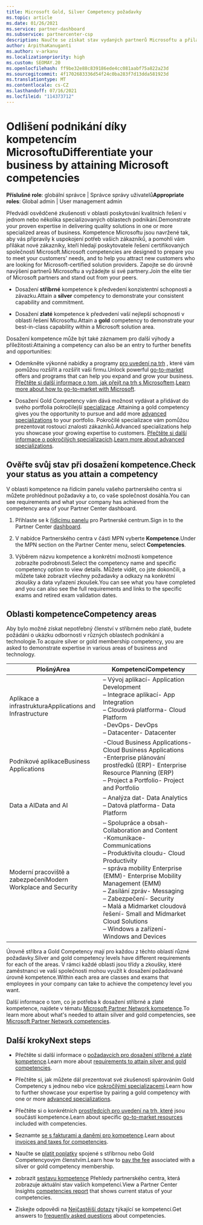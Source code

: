 ```yaml
---
title: Microsoft Gold, Silver Competency požadavky
ms.topic: article
ms.date: 01/26/2021
ms.service: partner-dashboard
ms.subservice: partnercenter-csp
description: Naučte se získat stav vydaných partnerů Microsoftu a přilákat nové zákazníky pomocí požadavků na kompetenci a získat tak zlato a stříbrné úrovně členství.
author: ArpithaKanuganti
ms.author: v-arkanu
ms.localizationpriority: high
ms.custom: SEOMAY.20
ms.openlocfilehash: ff9be32e88c839186ede4cc081aabf75a822a23d
ms.sourcegitcommit: 4f1702683336d54f24c0ba283f7d13dda581923d
ms.translationtype: MT
ms.contentlocale: cs-CZ
ms.lasthandoff: 07/16/2021
ms.locfileid: "114373712"
---
```

# <a name="differentiate-your-business-by-attaining-microsoft-competencies"></a><span data-ttu-id="21090-103">Odlišení podnikání díky kompetencím Microsoftu</span><span class="sxs-lookup"><span data-stu-id="21090-103">Differentiate your business by attaining Microsoft competencies</span></span>

<span data-ttu-id="21090-104">**Příslušné role**: globální správce | Správce správy uživatelů</span><span class="sxs-lookup"><span data-stu-id="21090-104">**Appropriate roles**: Global admin | User management admin</span></span>

<span data-ttu-id="21090-105">Předvádí osvědčené zkušenosti v oblasti poskytování kvalitních řešení v jednom nebo několika specializovaných oblastech podnikání.</span><span class="sxs-lookup"><span data-stu-id="21090-105">Demonstrate your proven expertise in delivering quality solutions in one or more specialized areas of business.</span></span> <span data-ttu-id="21090-106">Kompetence Microsoftu jsou navržené tak, aby vás připravily k uspokojení potřeb vašich zákazníků, a pomohli vám přilákat nové zákazníky, kteří hledají poskytovatele řešení certifikovaných společností Microsoft.</span><span class="sxs-lookup"><span data-stu-id="21090-106">Microsoft competencies are designed to prepare you to meet your customers' needs, and to help you attract new customers who are looking for Microsoft-certified solution providers.</span></span> <span data-ttu-id="21090-107">Zapojte se do úrovně navýšení partnerů Microsoftu a vyžádejte si své partnery.</span><span class="sxs-lookup"><span data-stu-id="21090-107">Join the elite tier of Microsoft partners and stand out from your peers.</span></span>

- <span data-ttu-id="21090-108">Dosažení **stříbrné** kompetence k předvedení konzistentní schopnosti a závazku.</span><span class="sxs-lookup"><span data-stu-id="21090-108">Attain a **silver** competency to demonstrate your consistent capability and commitment.</span></span>

- <span data-ttu-id="21090-109">Dosažení **zlaté** kompetence k předvedení vaší nejlepší schopnosti v oblasti řešení Microsoftu.</span><span class="sxs-lookup"><span data-stu-id="21090-109">Attain a **gold** competency to demonstrate your best-in-class capability within a Microsoft solution area.</span></span>

<span data-ttu-id="21090-110">Dosažení kompetence může být také záznamem pro další výhody a příležitosti:</span><span class="sxs-lookup"><span data-stu-id="21090-110">Attaining a competency can also be an entry to further benefits and opportunities:</span></span>

- <span data-ttu-id="21090-111">Odemkněte výkonné nabídky a programy [pro uvedení na trh](mpn-learn-about-go-to-market-benefits.md) , které vám pomůžou rozšířit a rozšířit vaši firmu.</span><span class="sxs-lookup"><span data-stu-id="21090-111">Unlock powerful [go-to-market](mpn-learn-about-go-to-market-benefits.md) offers and programs that can help you expand and grow your business.</span></span> <span data-ttu-id="21090-112">[Přečtěte si další informace o tom, jak přejít na trh s Microsoftem](https://partner.microsoft.com/solutions/go-to-market).</span><span class="sxs-lookup"><span data-stu-id="21090-112">[Learn more about how to go-to-market with Microsoft](https://partner.microsoft.com/solutions/go-to-market).</span></span>

- <span data-ttu-id="21090-113">Dosažení Gold Competency vám dává možnost vydávat a přidávat do svého portfolia pokročilejší [specializace](advanced-specializations.md) .</span><span class="sxs-lookup"><span data-stu-id="21090-113">Attaining a gold competency gives you the opportunity to pursue and add more [advanced specializations](advanced-specializations.md) to your portfolio.</span></span> <span data-ttu-id="21090-114">Pokročilé specializace vám pomůžou prezentovat rostoucí znalosti zákazníků.</span><span class="sxs-lookup"><span data-stu-id="21090-114">Advanced specializations help you showcase your growing expertise to customers.</span></span> <span data-ttu-id="21090-115">[Přečtěte si další informace o pokročilých specializacích](https://partner.microsoft.com/membership/advanced-specialization).</span><span class="sxs-lookup"><span data-stu-id="21090-115">[Learn more about advanced specializations](https://partner.microsoft.com/membership/advanced-specialization).</span></span>

## <a name="check-your-status-as-you-attain-a-competency"></a><span data-ttu-id="21090-116">Ověřte svůj stav při dosažení kompetence.</span><span class="sxs-lookup"><span data-stu-id="21090-116">Check your status as you attain a competency</span></span>

<span data-ttu-id="21090-117">V oblasti kompetence na řídicím panelu vašeho partnerského centra si můžete prohlédnout požadavky a to, co vaše společnost dosáhla.</span><span class="sxs-lookup"><span data-stu-id="21090-117">You can see requirements and what your company has achieved from the competency area of your Partner Center dashboard.</span></span>

1. <span data-ttu-id="21090-118">Přihlaste se k [řídicímu panelu](https://partner.microsoft.com/dashboard/home) pro Partnerské centrum.</span><span class="sxs-lookup"><span data-stu-id="21090-118">Sign in to the Partner Center [dashboard](https://partner.microsoft.com/dashboard/home).</span></span>

2. <span data-ttu-id="21090-119">V nabídce Partnerského centra v části MPN vyberte **Kompetence**.</span><span class="sxs-lookup"><span data-stu-id="21090-119">Under the MPN section on the Partner Center menu, select **Competencies**.</span></span>

3. <span data-ttu-id="21090-120">Výběrem názvu kompetence a konkrétní možnosti kompetence zobrazíte podrobnosti.</span><span class="sxs-lookup"><span data-stu-id="21090-120">Select the competency name and specific competency option to view details.</span></span> <span data-ttu-id="21090-121">Můžete vidět, co jste dokončili, a můžete také zobrazit všechny požadavky a odkazy na konkrétní zkoušky a data vyřazení zkoušek.</span><span class="sxs-lookup"><span data-stu-id="21090-121">You can see what you have completed and you can also see the full requirements and links to the specific exams and retired exam validation dates.</span></span>

## <a name="competency-areas"></a><span data-ttu-id="21090-122">Oblasti kompetence</span><span class="sxs-lookup"><span data-stu-id="21090-122">Competency areas</span></span>

<span data-ttu-id="21090-123">Aby bylo možné získat nepotřebný členství v stříbrném nebo zlatě, budete požádáni o ukázku odbornosti v různých oblastech podnikání a technologie.</span><span class="sxs-lookup"><span data-stu-id="21090-123">To acquire silver or gold membership competency, you are asked to demonstrate expertise in various areas of business and technology.</span></span>

|<span data-ttu-id="21090-124">**Plošný**</span><span class="sxs-lookup"><span data-stu-id="21090-124">**Area**</span></span>            |<span data-ttu-id="21090-125">**Kompetencí**</span><span class="sxs-lookup"><span data-stu-id="21090-125">**Competency**</span></span>                    |
|--------------------|--------------------------------|
|<span data-ttu-id="21090-126">Aplikace a infrastruktura</span><span class="sxs-lookup"><span data-stu-id="21090-126">Applications and Infrastructure</span></span>| <span data-ttu-id="21090-127">– Vývoj aplikací</span><span class="sxs-lookup"><span data-stu-id="21090-127">- Application Development</span></span><br/> <span data-ttu-id="21090-128">– Integrace aplikací</span><span class="sxs-lookup"><span data-stu-id="21090-128">- App Integration</span></span><br/> <span data-ttu-id="21090-129">– Cloudová platforma</span><span class="sxs-lookup"><span data-stu-id="21090-129">- Cloud Platform</span></span><br/> <span data-ttu-id="21090-130">-DevOps</span><span class="sxs-lookup"><span data-stu-id="21090-130">- DevOps</span></span><br/> <span data-ttu-id="21090-131">– Datacenter</span><span class="sxs-lookup"><span data-stu-id="21090-131">- Datacenter</span></span> |
|<span data-ttu-id="21090-132">Podnikové aplikace</span><span class="sxs-lookup"><span data-stu-id="21090-132">Business Applications</span></span> | <span data-ttu-id="21090-133">-Cloud Business Applications</span><span class="sxs-lookup"><span data-stu-id="21090-133">- Cloud Business Applications</span></span></br> <span data-ttu-id="21090-134">-Enterprise plánování prostředků (ERP)</span><span class="sxs-lookup"><span data-stu-id="21090-134">- Enterprise Resource Planning (ERP)</span></span></br> <span data-ttu-id="21090-135">– Project a Portfolio</span><span class="sxs-lookup"><span data-stu-id="21090-135">- Project and Portfolio</span></span> |
|<span data-ttu-id="21090-136">Data a AI</span><span class="sxs-lookup"><span data-stu-id="21090-136">Data and AI</span></span>| <span data-ttu-id="21090-137">– Analýza dat</span><span class="sxs-lookup"><span data-stu-id="21090-137">- Data Analytics</span></span><br/> <span data-ttu-id="21090-138">– Datová platforma</span><span class="sxs-lookup"><span data-stu-id="21090-138">- Data Platform</span></span> |
|<span data-ttu-id="21090-139">Moderní pracoviště a zabezpečení</span><span class="sxs-lookup"><span data-stu-id="21090-139">Modern Workplace and Security</span></span> | <span data-ttu-id="21090-140">– Spolupráce a obsah</span><span class="sxs-lookup"><span data-stu-id="21090-140">- Collaboration and Content</span></span><br/> <span data-ttu-id="21090-141">-Komunikace</span><span class="sxs-lookup"><span data-stu-id="21090-141">- Communications</span></span><br/> <span data-ttu-id="21090-142">– Produktivita cloudu</span><span class="sxs-lookup"><span data-stu-id="21090-142">- Cloud Productivity</span></span><br/> <span data-ttu-id="21090-143">– správa mobility Enterprise (EMM)</span><span class="sxs-lookup"><span data-stu-id="21090-143">- Enterprise Mobility Management (EMM)</span></span><br/> <span data-ttu-id="21090-144">– Zasílání zpráv</span><span class="sxs-lookup"><span data-stu-id="21090-144">- Messaging</span></span><br/> <span data-ttu-id="21090-145">– Zabezpečení</span><span class="sxs-lookup"><span data-stu-id="21090-145">- Security</span></span><br/> <span data-ttu-id="21090-146">– Malá a Midmarket cloudová řešení</span><span class="sxs-lookup"><span data-stu-id="21090-146">- Small and Midmarket Cloud Solutions</span></span><br/> <span data-ttu-id="21090-147">– Windows a zařízení</span><span class="sxs-lookup"><span data-stu-id="21090-147">- Windows and Devices</span></span> |

<span data-ttu-id="21090-148">Úrovně stříbra a Gold Competency mají pro každou z těchto oblastí různé požadavky.</span><span class="sxs-lookup"><span data-stu-id="21090-148">Silver and gold competency levels have different requirements for each of the areas.</span></span> <span data-ttu-id="21090-149">V rámci každé oblasti jsou třídy a zkoušky, které zaměstnanci ve vaší společnosti mohou využít k dosažení požadované úrovně kompetence.</span><span class="sxs-lookup"><span data-stu-id="21090-149">Within each area are classes and exams that employees in your company can take to achieve the competency level you want.</span></span> 

<span data-ttu-id="21090-150">Další informace o tom, co je potřeba k dosažení stříbrné a zlaté kompetence, najdete v tématu [Microsoft Partner Network kompetence](https://partner.microsoft.com/membership/competencies).</span><span class="sxs-lookup"><span data-stu-id="21090-150">To learn more about what's needed to attain silver and gold competencies, see [Microsoft Partner Network competencies](https://partner.microsoft.com/membership/competencies).</span></span>

## <a name="next-steps"></a><span data-ttu-id="21090-151">Další kroky</span><span class="sxs-lookup"><span data-stu-id="21090-151">Next steps</span></span>

- <span data-ttu-id="21090-152">Přečtěte si další informace o [požadavcích pro dosažení stříbrné a zlaté kompetence](https://partner.microsoft.com/membership/competencies).</span><span class="sxs-lookup"><span data-stu-id="21090-152">Learn more about [requirements to attain silver and gold competencies](https://partner.microsoft.com/membership/competencies).</span></span>

- <span data-ttu-id="21090-153">Přečtěte si, jak můžete dál prezentovat své zkušenosti spárováním Gold Competency s jednou nebo více [pokročilými specializacemi](advanced-specializations.md).</span><span class="sxs-lookup"><span data-stu-id="21090-153">Learn how to further showcase your expertise by pairing a gold competency with one or more [advanced specializations](advanced-specializations.md).</span></span>

- <span data-ttu-id="21090-154">Přečtěte si o konkrétních [prostředcích pro uvedení na trh, které](mpn-learn-about-go-to-market-benefits.md) jsou součástí kompetence.</span><span class="sxs-lookup"><span data-stu-id="21090-154">Learn about specific [go-to-market resources](mpn-learn-about-go-to-market-benefits.md) included with competencies.</span></span>

- <span data-ttu-id="21090-155">Seznamte [se s fakturami a daněmi pro kompetence](mpn-view-print-maps-invoice.md).</span><span class="sxs-lookup"><span data-stu-id="21090-155">Learn about [invoices and taxes for competencies](mpn-view-print-maps-invoice.md).</span></span>

- <span data-ttu-id="21090-156">Naučte se [platit poplatky](mpn-pay-fee-silver-gold-competency.md) spojené s stříbrnou nebo Gold Competencyovým členstvím.</span><span class="sxs-lookup"><span data-stu-id="21090-156">Learn how to [pay the fee](mpn-pay-fee-silver-gold-competency.md) associated with a silver or gold competency membership.</span></span>

- <span data-ttu-id="21090-157">zobrazit [sestavu kompetence](insights-competencies-report.md) Přehledy partnerského centra, která zobrazuje aktuální stav vašich kompetencí.</span><span class="sxs-lookup"><span data-stu-id="21090-157">View a Partner Center Insights [competencies report](insights-competencies-report.md) that shows current status of your competencies.</span></span>

- <span data-ttu-id="21090-158">Získejte odpovědi na [Nejčastější dotazy](competencies-faq.yml) týkající se kompetencí.</span><span class="sxs-lookup"><span data-stu-id="21090-158">Get answers to [frequently asked questions](competencies-faq.yml) about competencies.</span></span>
